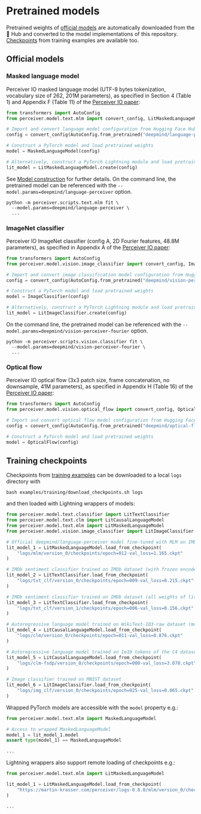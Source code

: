 # Pretrained models

Pretrained weights of [official models](#official-models) are automatically downloaded from the 🤗 Hub and converted
to the model implementations of this repository. [Checkpoints](#training-checkpoints) from training examples are available
too.

## Official models

### Masked language model

Perceiver IO masked language model (UTF-8 bytes tokenization, vocabulary size of 262, 201M parameters), as specified
in Section 4 (Table 1) and Appendix F (Table 11) of the [Perceiver IO paper](https://arxiv.org/abs/2107.14795):

```python
from transformers import AutoConfig
from perceiver.model.text.mlm import convert_config, LitMaskedLanguageModel, MaskedLanguageModel

# Import and convert language model configuration from Hugging Face Hub
config = convert_config(AutoConfig.from_pretrained("deepmind/language-perceiver"))

# Construct a PyTorch model and load pretrained weights
model = MaskedLanguageModel(config)

# Alternatively, construct a PyTorch Lightning module and load pretrained weights  
lit_model = LitMaskedLanguageModel.create(config)
```

See [Model construction](model-construction.md) for further details. On the command line, the pretrained model can be
referenced with the `--model.params=deepmind/language-perceiver` option.

```shell
python -m perceiver.scripts.text.mlm fit \
  --model.params=deepmind/language-perceiver \
  ...
```

### ImageNet classifier

Perceiver IO ImageNet classifier (config A, 2D Fourier features, 48.8M parameters), as specified in Appendix A of the
[Perceiver IO paper](https://arxiv.org/abs/2107.14795):

```python
from transformers import AutoConfig
from perceiver.model.vision.image_classifier import convert_config, ImageClassifier, LitImageClassifier

# Import and convert image classification model configuration from Hugging Face Hub
config = convert_config(AutoConfig.from_pretrained("deepmind/vision-perceiver-fourier"))

# Construct a PyTorch model and load pretrained weights
model = ImageClassifier(config)

# Alternatively, construct a PyTorch Lightning module and load pretrained weights  
lit_model = LitImageClassifier.create(config)
```

On the command line, the pretrained model can be referenced with the `--model.params=deepmind/vision-perceiver-fourier`
option.

```shell
python -m perceiver.scripts.vision.classifier fit \
  --model.params=deepmind/vision-perceiver-fourier \
  ...
```

### Optical flow

Perceiver IO optical flow (3x3 patch size, frame concatenation, no downsample, 41M parameters),
as specified in Appendix H (Table 16) of the [Perceiver IO paper](https://arxiv.org/abs/2107.14795):

```python
from transformers import AutoConfig
from perceiver.model.vision.optical_flow import convert_config, OpticalFlow

# Import and convert optical flow model configuration from Hugging Face Hub
config = convert_config(AutoConfig.from_pretrained("deepmind/optical-flow-perceiver"))

# Construct a PyTorch model and load pretrained weights
model = OpticalFlow(config)
```

## Training checkpoints

Checkpoints from [training examples](training-examples.md) can be downloaded to a local `logs` directory with

```shell
bash examples/training/download_checkpoints.sh logs
```

and then loaded with Lightning wrappers of models:

```python
from perceiver.model.text.classifier import LitTextClassifier
from perceiver.model.text.clm import LitCausalLanguageModel
from perceiver.model.text.mlm import LitMaskedLanguageModel
from perceiver.model.vision.image_classifier import LitImageClassifier

# Official deepmind/language-perceiver model fine-tuned with MLM on IMDb dataset
lit_model_1 = LitMaskedLanguageModel.load_from_checkpoint(
    "logs/mlm/version_0/checkpoints/epoch=012-val_loss=1.165.ckpt"
)

# IMDb sentiment classifier trained on IMDb dataset (with frozen encoder of lit_model_1)
lit_model_2 = LitTextClassifier.load_from_checkpoint(
    "logs/txt_clf/version_0/checkpoints/epoch=009-val_loss=0.215.ckpt"
)

# IMDb sentiment classifier trained on IMDb dataset (all weights of lit_model_2 fine-tuned)
lit_model_3 = LitTextClassifier.load_from_checkpoint(
    "logs/txt_clf/version_1/checkpoints/epoch=006-val_loss=0.156.ckpt"
)

# Autoregressive language model trained on WikiText-103-raw dataset (model 1)
lit_model_4 = LitCausalLanguageModel.load_from_checkpoint(
    "logs/clm/version_0/checkpoints/epoch=011-val_loss=0.876.ckpt"
)

# Autoregressive language model trained on 1e10 tokens of the C4 dataset  (model 2)
lit_model_5 = LitCausalLanguageModel.load_from_checkpoint(
    "logs/clm-fsdp/version_0/checkpoints/epoch=000-val_loss=3.070.ckpt"
)

# Image classifier trained on MNIST dataset
lit_model_6 = LitImageClassifier.load_from_checkpoint(
    "logs/img_clf/version_0/checkpoints/epoch=025-val_loss=0.065.ckpt"
)
```

Wrapped PyTorch models are accessible with the `model` property e.g.:

```python
from perceiver.model.text.mlm import MaskedLanguageModel

# Access to wrapped MaskedLanguageModel
model_1 = lit_model_1.model
assert type(model_1) == MaskedLanguageModel

...
```

Lightning wrappers also support remote loading of checkpoints e.g.:

```python
from perceiver.model.text.mlm import LitMaskedLanguageModel

lit_model_1 = LitMaskedLanguageModel.load_from_checkpoint(
    "https://martin-krasser.com/perceiver/logs-0.8.0/mlm/version_0/checkpoints/epoch=012-val_loss=1.165.ckpt"
)

...
```

